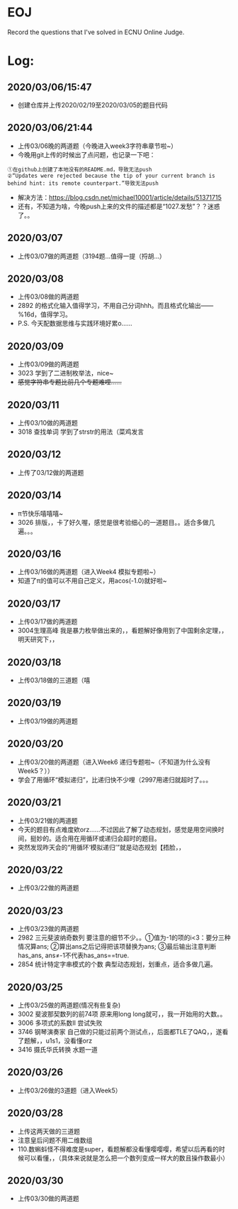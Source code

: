 # EOJ
Record the questions that I've solved in ECNU Online Judge.

# Log:
## 2020/03/06/15:47 
* 创建仓库并上传2020/02/19至2020/03/05的题目代码
## 2020/03/06/21:44 
* 上传03/06晚的两道题（今晚进入week3字符串章节啦~）
* 今晚用git上传的时候出了点问题，也记录一下吧：
```
①在github上创建了本地没有的README.md，导致无法push
②“Updates were rejected because the tip of your current branch is behind hint: its remote counterpart.”导致无法push
```
* 解决方法：https://blog.csdn.net/michael10001/article/details/51371715
* 还有，不知道为啥，今晚push上来的文件的描述都是“1027.发愁”？？迷惑了。。
## 2020/03/07
* 上传03/07做的两道题（3194题…值得一提（捋胡…）
## 2020/03/08
* 上传03/08做的两道题
* 2892 的格式化输入值得学习，不用自己分词hhh。而且格式化输出——%16d，值得学习。
* P.S. 今天配数据思维与实践环境好累o……
## 2020/03/09
* 上传03/09做的两道题
* 3023 学到了二进制枚举法，nice~
* ~~感觉字符串专题比前几个专题难哩……~~
## 2020/03/11
* 上传03/10做的两道题
* 3018 查找单词 学到了strstr的用法（菜鸡发言
## 2020/03/12
* 上传了03/12做的两道题
## 2020/03/14
* π节快乐嘻嘻嘻~
* 3026 排版，，卡了好久喔，感觉是很考验细心的一道题目。。适合多做几遍。。。
## 2020/03/16
* 上传03/16做的两道题（进入Week4 模拟专题啦~）
* 知道了π的值可以不用自己定义，用acos(-1.0)就好啦~
## 2020/03/17
* 上传03/17做的两道题
* 3004生理高峰 我是暴力枚举做出来的，，看题解好像用到了中国剩余定理，，明天研究下，，
## 2020/03/18
* 上传03/18做的三道题（嘻
## 2020/03/19
* 上传03/19做的两道题
## 2020/03/20
* 上传03/20做的两道题（进入Week6 递归专题啦~（不知道为什么没有Week5？））
* 学会了用循环“模拟递归”，比递归快不少哩（2997用递归就超时了。。。
## 2020/03/21
* 上传03/21做的两道题
* 今天的题目有点难度欸orz……不过因此了解了动态规划，感觉是用空间换时间，挺妙的。适合用在用循环或递归会超时的题目。
* 突然发现昨天会的“用循环‘模拟递归’”就是动态规划【捂脸，，
## 2020/03/22
* 上传03/22做的两道题
## 2020/03/23
* 上传03/23做的两道题
* 2982 三元斐波纳奇数列 要注意的细节不少。。①值为-1的项的i<3：要分三种情况算ans; ②算出ans之后记得把该项替换为ans; ③最后输出注意判断has_ans, ans≠-1不代表has_ans==true.
* 2854 统计特定字串模式的个数 典型动态规划，划重点，适合多做几遍。
## 2020/03/25
* 上传03/25做的两道题(情况有些复杂)
* 3002 斐波那契数列的前74项 原来用long long就可，，我一开始用的大数。。
* 3006 多项式的系数II 尝试失败
* 3746 钢琴演奏家 自己做的只能过前两个测试点，，后面都TLE了QAQ，，遂看了题解，，u1s1，没看懂orz
* 3416 摄氏华氏转换 水题一道
## 2020/03/26
* 上传03/26做的3道题（进入Week5）
## 2020/03/28
* 上传这两天做的三道题
* 注意皇后问题不用二维数组
* 110.数蝌蚪怪不得难度是super，看题解都没看懂嘤嘤嘤，希望以后再看的时候可以看懂，，（具体来说就是怎么把一个数列变成一样大的数且操作数最小）
## 2020/03/30
* 上传03/30做的两道题